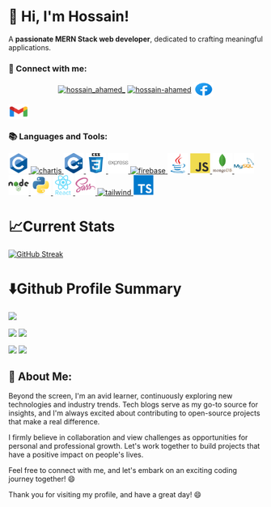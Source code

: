 # 👋 Hi, I'm **Hossain!**

A **passionate MERN Stack web developer**, dedicated to crafting meaningful applications.

<h3 align="left">👀 Connect with me:</h3>
<p align="center">
<a href="https://twitter.com/hossain_ahamed_" target="blank"><img align="center" src="https://raw.githubusercontent.com/rahuldkjain/github-profile-readme-generator/master/src/images/icons/Social/twitter.svg" alt="hossain_ahamed_" height="30" width="40" /></a>
<a href="https://linkedin.com/in/hossain-ahamed" target="blank"><img align="center" src="https://raw.githubusercontent.com/rahuldkjain/github-profile-readme-generator/master/src/images/icons/Social/linked-in-alt.svg" alt="hossain-ahamed" height="30" width="40" /></a>
<a href="facebook.com/hossain.ahamed.001/" target="blank"><img align="center" src="images/facebook.svg" alt="hossain-ahamed" height="30" width="40" /></a>
</p>
<a href="mailto:contact.hossainahamed@gmail.com" target="blank"><img align="center" src="images/gmail.svg" alt="hossain-ahamed" height="30" width="40" /></a>
</p>


<h3 align="left">📚 Languages and Tools:</h3>
<p align="left"> <a href="https://www.cprogramming.com/" target="_blank" rel="noreferrer"> <img src="https://raw.githubusercontent.com/devicons/devicon/master/icons/c/c-original.svg" alt="c" width="40" height="40"/> </a> <a href="https://www.chartjs.org" target="_blank" rel="noreferrer"> <img src="https://www.chartjs.org/media/logo-title.svg" alt="chartjs" width="40" height="40"/> </a> <a href="https://www.w3schools.com/cpp/" target="_blank" rel="noreferrer"> <img src="https://raw.githubusercontent.com/devicons/devicon/master/icons/cplusplus/cplusplus-original.svg" alt="cplusplus" width="40" height="40"/> </a> <a href="https://www.w3schools.com/css/" target="_blank" rel="noreferrer"> <img src="https://raw.githubusercontent.com/devicons/devicon/master/icons/css3/css3-original-wordmark.svg" alt="css3" width="40" height="40"/> </a> <a href="https://expressjs.com" target="_blank" rel="noreferrer"> <img src="https://raw.githubusercontent.com/devicons/devicon/master/icons/express/express-original-wordmark.svg" alt="express" width="40" height="40"/> </a> <a href="https://firebase.google.com/" target="_blank" rel="noreferrer"> <img src="https://www.vectorlogo.zone/logos/firebase/firebase-icon.svg" alt="firebase" width="40" height="40"/> </a> <a href="https://www.java.com" target="_blank" rel="noreferrer"> <img src="https://raw.githubusercontent.com/devicons/devicon/master/icons/java/java-original.svg" alt="java" width="40" height="40"/> </a> <a href="https://developer.mozilla.org/en-US/docs/Web/JavaScript" target="_blank" rel="noreferrer"> <img src="https://raw.githubusercontent.com/devicons/devicon/master/icons/javascript/javascript-original.svg" alt="javascript" width="40" height="40"/> </a> <a href="https://www.mongodb.com/" target="_blank" rel="noreferrer"> <img src="https://raw.githubusercontent.com/devicons/devicon/master/icons/mongodb/mongodb-original-wordmark.svg" alt="mongodb" width="40" height="40"/> </a> <a href="https://www.mysql.com/" target="_blank" rel="noreferrer"> <img src="https://raw.githubusercontent.com/devicons/devicon/master/icons/mysql/mysql-original-wordmark.svg" alt="mysql" width="40" height="40"/> </a> <a href="https://nodejs.org" target="_blank" rel="noreferrer"> <img src="https://raw.githubusercontent.com/devicons/devicon/master/icons/nodejs/nodejs-original-wordmark.svg" alt="nodejs" width="40" height="40"/> </a> <a href="https://www.python.org" target="_blank" rel="noreferrer"> <img src="https://raw.githubusercontent.com/devicons/devicon/master/icons/python/python-original.svg" alt="python" width="40" height="40"/> </a> <a href="https://reactjs.org/" target="_blank" rel="noreferrer"> <img src="https://raw.githubusercontent.com/devicons/devicon/master/icons/react/react-original-wordmark.svg" alt="react" width="40" height="40"/> </a> <a href="https://sass-lang.com" target="_blank" rel="noreferrer"> <img src="https://raw.githubusercontent.com/devicons/devicon/master/icons/sass/sass-original.svg" alt="sass" width="40" height="40"/> </a> <a href="https://tailwindcss.com/" target="_blank" rel="noreferrer"> <img src="https://www.vectorlogo.zone/logos/tailwindcss/tailwindcss-icon.svg" alt="tailwind" width="40" height="40"/> </a> <a href="https://www.typescriptlang.org/" target="_blank" rel="noreferrer"> <img src="https://raw.githubusercontent.com/devicons/devicon/master/icons/typescript/typescript-original.svg" alt="typescript" width="40" height="40"/> </a> </p>


# 📈Current Stats
 
[![GitHub Streak](https://github-readme-streak-stats.herokuapp.com?user=Hossain-Ahamed&theme=blueberry&hide_border=true&date_format=M%20j%5B%2C%20Y%5D&card_width=1000)](https://git.io/streak-stats)

# ⬇️Github Profile Summary

![](http://github-profile-summary-cards.vercel.app/api/cards/profile-details?username=Hossain-Ahamed&theme=blueberry)

![](http://github-profile-summary-cards.vercel.app/api/cards/stats?username=Hossain-Ahamed&theme=blueberry) ![](http://github-profile-summary-cards.vercel.app/api/cards/productive-time?username=Hossain-Ahamed&theme=blueberry&utcOffset=8)

![](http://github-profile-summary-cards.vercel.app/api/cards/repos-per-language?username=Hossain-Ahamed&theme=blueberry) ![](http://github-profile-summary-cards.vercel.app/api/cards/most-commit-language?username=Hossain-Ahamed&theme=blueberry)


## 📝 About Me:

Beyond the screen, I'm an avid learner, continuously exploring new technologies and industry trends. Tech blogs serve as my go-to source for insights, and I'm always excited about contributing to open-source projects that make a real difference.

I firmly believe in collaboration and view challenges as opportunities for personal and professional growth. Let's work together to build projects that have a positive impact on people's lives.


Feel free to connect with me, and let's embark on an exciting coding journey together! 😄

Thank you for visiting my profile, and have a great day! 😄
